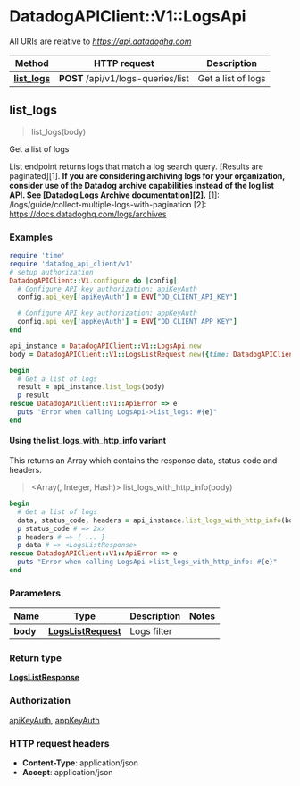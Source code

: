 # DatadogAPIClient::V1::LogsApi

All URIs are relative to *https://api.datadoghq.com*

| Method | HTTP request | Description |
| ------ | ------------ | ----------- |
| [**list_logs**](LogsApi.md#list_logs) | **POST** /api/v1/logs-queries/list | Get a list of logs |


## list_logs

> <LogsListResponse> list_logs(body)

Get a list of logs

List endpoint returns logs that match a log search query. [Results are paginated][1].  **If you are considering archiving logs for your organization, consider use of the Datadog archive capabilities instead of the log list API. See [Datadog Logs Archive documentation][2].**  [1]: /logs/guide/collect-multiple-logs-with-pagination [2]: https://docs.datadoghq.com/logs/archives

### Examples

```ruby
require 'time'
require 'datadog_api_client/v1'
# setup authorization
DatadogAPIClient::V1.configure do |config|
  # Configure API key authorization: apiKeyAuth
  config.api_key['apiKeyAuth'] = ENV["DD_CLIENT_API_KEY"]

  # Configure API key authorization: appKeyAuth
  config.api_key['appKeyAuth'] = ENV["DD_CLIENT_APP_KEY"]
end

api_instance = DatadogAPIClient::V1::LogsApi.new
body = DatadogAPIClient::V1::LogsListRequest.new({time: DatadogAPIClient::V1::LogsListRequestTime.new({from: Time.parse('2020-02-02T02:02:02Z'), to: Time.parse('2020-02-02T20:20:20Z')})}) # LogsListRequest | Logs filter

begin
  # Get a list of logs
  result = api_instance.list_logs(body)
  p result
rescue DatadogAPIClient::V1::ApiError => e
  puts "Error when calling LogsApi->list_logs: #{e}"
end
```

#### Using the list_logs_with_http_info variant

This returns an Array which contains the response data, status code and headers.

> <Array(<LogsListResponse>, Integer, Hash)> list_logs_with_http_info(body)

```ruby
begin
  # Get a list of logs
  data, status_code, headers = api_instance.list_logs_with_http_info(body)
  p status_code # => 2xx
  p headers # => { ... }
  p data # => <LogsListResponse>
rescue DatadogAPIClient::V1::ApiError => e
  puts "Error when calling LogsApi->list_logs_with_http_info: #{e}"
end
```

### Parameters

| Name | Type | Description | Notes |
| ---- | ---- | ----------- | ----- |
| **body** | [**LogsListRequest**](LogsListRequest.md) | Logs filter |  |

### Return type

[**LogsListResponse**](LogsListResponse.md)

### Authorization

[apiKeyAuth](README.md#apiKeyAuth), [appKeyAuth](README.md#appKeyAuth)

### HTTP request headers

- **Content-Type**: application/json
- **Accept**: application/json

